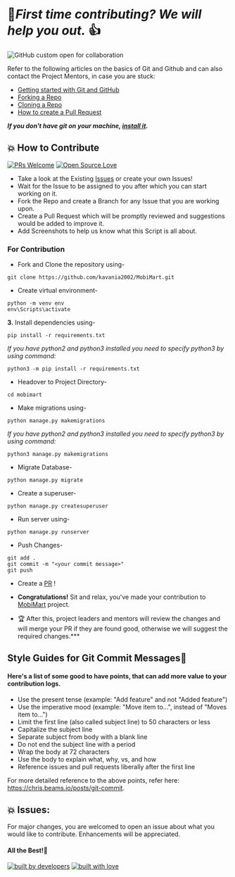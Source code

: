 # 🤝**_First time contributing? We will help you out._** 👍

![GitHub custom open for collaboration](https://img.shields.io/badge/Open%20For-Collaboration-brightgreen?style=for-the-badge)

Refer to the following articles on the basics of Git and Github and can also contact the Project Mentors, in case you are stuck:

- [Getting started with Git and GitHub](https://docs.github.com/en/free-pro-team@latest/github/getting-started-with-github)
- [Forking a Repo](https://help.github.com/en/github/getting-started-with-github/fork-a-repo)
- [Cloning a Repo](https://help.github.com/en/desktop/contributing-to-projects/creating-a-pull-request)
- [How to create a Pull Request](https://opensource.com/article/19/7/create-pull-request-github)

**_If you don't have git on your machine, [install it](https://help.github.com/articles/set-up-git/)._**

## 💥 How to Contribute

[![PRs Welcome](https://img.shields.io/badge/PRs-welcome-brightgreen.svg?style=flat-square)](http://makeapullrequest.com)
[![Open Source Love](https://badges.frapsoft.com/os/v1/open-source.png?v=103)](https://github.com/ellerbrock/open-source-badges/)

- Take a look at the Existing [Issues](https://github.com/kavania2002/MobiMart/issues) or create your own Issues!
- Wait for the Issue to be assigned to you after which you can start working on it.
- Fork the Repo and create a Branch for any Issue that you are working upon.
- Create a Pull Request which will be promptly reviewed and suggestions would be added to improve it.
- Add Screenshots to help us know what this Script is all about.

### For Contribution

- Fork and Clone the repository using-

```
git clone https://github.com/kavania2002/MobiMart.git
```

- Create virtual environment-

```
python -m venv env
env\Scripts\activate
```

**3.** Install dependencies using-

```
pip install -r requirements.txt
```

_If you have python2 and python3 installed you need to specify python3 by using command:_

```
python3 -m pip install -r requirements.txt
```

- Headover to Project Directory-

```
cd mobimart
```

- Make migrations using-

```
python manage.py makemigrations
```

_If you have python2 and python3 installed you need to specify python3 by using command:_

```
python3 manage.py makemigrations
```

- Migrate Database-

```
python manage.py migrate
```

- Create a superuser-

```
python manage.py createsuperuser
```

- Run server using-

```
python manage.py runserver
```

- Push Changes-

```
git add .
git commit -m "<your commit message>"
git push
```

- Create a [PR](https://help.github.com/en/github/collaborating-with-issues-and-pull-requests/creating-a-pull-request) !

- **Congratulations!** Sit and relax, you've made your contribution to [MobiMart](https://github.com/kavania2002/MobiMart) project.

- :trophy: After this, project leaders and mentors will review the changes and will merge your PR if they are found good, otherwise we will suggest the required changes.\*\*\*

## Style Guides for Git Commit Messages:memo:

#### Here's a list of some good to have points, that can add more value to your contribution logs.

- Use the present tense (example: "Add feature" and not "Added feature")
- Use the imperative mood (example: "Move item to...", instead of "Moves item to...")
- Limit the first line (also called subject line) to 50 characters or less
- Capitalize the subject line
- Separate subject from body with a blank line
- Do not end the subject line with a period
- Wrap the body at 72 characters
- Use the body to explain what, why, vs, and how
- Reference issues and pull requests liberally after the first line

For more detailed reference to the above points, refer here: https://chris.beams.io/posts/git-commit.

## 💥 Issues:

For major changes, you are welcomed to open an issue about what you would like to contribute. Enhancements will be appreciated.

#### All the Best!🥇

<p align = "center">

<a href="https://github.com/muthuannamalai12"><img src="http://ForTheBadge.com/images/badges/built-by-developers.svg" alt="built by developers"></a>
[![built with love](https://forthebadge.com/images/badges/built-with-love.svg)](https://github.com/kavania2002/MobiMart)

</p>
